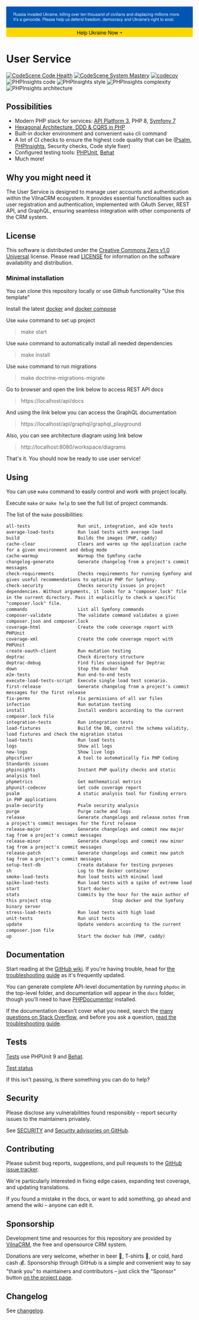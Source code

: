 [![SWUbanner](https://raw.githubusercontent.com/vshymanskyy/StandWithUkraine/main/banner2-direct.svg)](https://supportukrainenow.org/)

# User Service

[![CodeScene Code Health](https://img.shields.io/badge/CodeScene%20%7C%20Hotspot%20Code%20Health-9.7-brightgreen)](https://codescene.io/projects/55791)
[![CodeScene System Mastery](https://img.shields.io/badge/CodeScene%20%7C%20Average%20Code%20Health-9.8-brightgreen)](https://codescene.io/projects/55791)
[![codecov](https://codecov.io/gh/VilnaCRM-Org/user-service/branch/1-implement-user-registration/graph/badge.svg?token=FgXtmFulVd)](https://codecov.io/gh/VilnaCRM-Org/user-service)
![PHPInsights code](https://img.shields.io/badge/PHPInsights%20%7C%20Code%20-100.0%25-success.svg)
![PHPInsights style](https://img.shields.io/badge/PHPInsights%20%7C%20Style%20-100.0%25-success.svg)
![PHPInsights complexity](https://img.shields.io/badge/PHPInsights%20%7C%20Complexity%20-98.9%25-success.svg)
![PHPInsights architecture](https://img.shields.io/badge/PHPInsights%20%7C%20Architecture%20-100.0%25-success.svg)

## Possibilities
- Modern PHP stack for services: [API Platform 3](https://api-platform.com/), PHP 8, [Symfony 7](https://symfony.com/)
- [Hexagonal Architecture, DDD & CQRS in PHP](https://github.com/CodelyTV/php-ddd-example)
- Built-in docker environment and convenient `make` cli command
- A lot of CI checks to ensure the highest code quality that can be ([Psalm](https://psalm.dev/), [PHPInsights](https://phpinsights.com/), Security checks, Code style fixer)
- Configured testing tools: [PHPUnit](https://phpunit.de/), [Behat](https://docs.behat.org/)
- Much more!

## Why you might need it
The User Service is designed to manage user accounts and authentication within the VilnaCRM ecosystem. It provides essential functionalities such as user registration and authentication, implemented with OAuth Server, REST API, and GraphQL, ensuring seamless integration with other components of the CRM system.
## License
This software is distributed under the [Creative Commons Zero v1.0 Universal](https://creativecommons.org/publicdomain/zero/1.0/deed) license. Please read [LICENSE](https://github.com/VilnaCRM-Org/user-service/blob/main/LICENSE) for information on the software availability and distribution.

### Minimal installation
You can clone this repository locally or use Github functionality "Use this template"

Install the latest [docker](https://docs.docker.com/engine/install/) and [docker compose](https://docs.docker.com/compose/install/)

Use `make` command to set up project
> make start

Use `make` command to automatically install all needed dependencies
> make install

Use `make` command to run migrations
> make doctrine-migrations-migrate

Go to browser and open the link below to access REST API docs
> https://localhost/api/docs

And using the link below you can access the GraphQL documentation
> https://localhost/api/graphql/graphql_playground

Also, you can see architecture diagram using link below
> http://localhost:8080/workspace/diagrams

That's it. You should now be ready to use user service!

## Using
You can use `make` command to easily control and work with project locally.

Execute `make` or `make help` to see the full list of project commands.

The list of the `make` possibilities:

```
all-tests                  Run unit, integration, and e2e tests
average-load-tests         Run load tests with average load
build                      Builds the images (PHP, caddy)
cache-clear                Clears and warms up the application cache for a given environment and debug mode
cache-warmup               Warmup the Symfony cache
changelog-generate         Generate changelog from a project's commit messages
check-requirements         Checks requirements for running Symfony and gives useful recommendations to optimize PHP for Symfony.
check-security             Checks security issues in project dependencies. Without arguments, it looks for a "composer.lock" file in the current directory. Pass it explicitly to check a specific "composer.lock" file.
commands                   List all Symfony commands
composer-validate          The validate command validates a given composer.json and composer.lock
coverage-html              Create the code coverage report with PHPUnit
coverage-xml               Create the code coverage report with PHPUnit
create-oauth-client        Run mutation testing
deptrac                    Check directory structure
deptrac-debug              Find files unassigned for Deptrac
down                       Stop the docker hub
e2e-tests                  Run end-to-end tests
execute-load-tests-script  Execute single load test scenario.
first-release              Generate changelog from a project's commit messages for the first release
fix-perms                  Fix permissions of all var files
infection                  Run mutation testing
install                    Install vendors according to the current composer.lock file
integration-tests          Run integration tests
load-fixtures              Build the DB, control the schema validity, load fixtures and check the migration status
load-tests                 Run load tests
logs                       Show all logs
new-logs                   Show live logs
phpcsfixer                 A tool to automatically fix PHP Coding Standards issues
phpinsights                Instant PHP quality checks and static analysis tool
phpmetrics                 Get mathematical metrics
phpunit-codecov            Get code coverage report
psalm                      A static analysis tool for finding errors in PHP applications
psalm-security             Psalm security analysis
purge                      Purge cache and logs
release                    Generate changelogs and release notes from a project's commit messages for the first release
release-major              Generate changelogs and commit new major tag from a project's commit messages
release-minor              Generate changelogs and commit new minor tag from a project's commit messages
release-patch              Generate changelogs and commit new patch tag from a project's commit messages
setup-test-db              Create database for testing purposes
sh                         Log to the docker container
smoke-load-tests           Run load tests with minimal load
spike-load-tests           Run load tests with a spike of extreme load
start                      Start docker
stats                      Commits by the hour for the main author of this project stop                       Stop docker and the Symfony binary server
stress-load-tests          Run load tests with high load
unit-tests                 Run unit tests
update                     Update vendors according to the current composer.json file
up                         Start the docker hub (PHP, caddy)

 ```

## Documentation
Start reading at the [GitHub wiki](https://github.com/VilnaCRM-Org/user-service/wiki). If you're having trouble, head for [the troubleshooting guide](https://github.com/VilnaCRM-Org/user-service/wiki/Community-and-Support) as it's frequently updated.

You can generate complete API-level documentation by running `phpdoc` in the top-level folder, and documentation will appear in the `docs` folder, though you'll need to have [PHPDocumentor](http://www.phpdoc.org) installed.

If the documentation doesn't cover what you need, search the [many questions on Stack Overflow](http://stackoverflow.com/questions/tagged/vilnacrm), and before you ask a question, [read the troubleshooting guide](https://github.com/VilnaCRM-Org/user-service/wiki/Community-and-Support).

## Tests
[Tests](https://github.com/VilnaCRM-Org/user-service/tree/main/tests/) use PHPUnit 9 and [Behat](https://github.com/Behat/Behat).

[Test status](https://github.com/VilnaCRM-Org/user-service/actions)

If this isn't passing, is there something you can do to help?

## Security
Please disclose any vulnerabilities found responsibly – report security issues to the maintainers privately.

See [SECURITY](https://github.com/VilnaCRM-Org/user-service/tree/main/SECURITY.md) and [Security advisories on GitHub](https://github.com/VilnaCRM-Org/user-service/security).

## Contributing
Please submit bug reports, suggestions, and pull requests to the [GitHub issue tracker](https://github.com/VilnaCRM-Org/user-service/issues).

We're particularly interested in fixing edge cases, expanding test coverage, and updating translations.

If you found a mistake in the docs, or want to add something, go ahead and amend the wiki – anyone can edit it.

## Sponsorship
Development time and resources for this repository are provided by [VilnaCRM](https://vilnacrm.com/), the free and opensource CRM system.

Donations are very welcome, whether in beer 🍺, T-shirts 👕, or cold, hard cash 💰. Sponsorship through GitHub is a simple and convenient way to say "thank you" to maintainers and contributors – just click the "Sponsor" button [on the project page](https://github.com/VilnaCRM-Org/user-service).

## Changelog
See [changelog](CHANGELOG.md).
